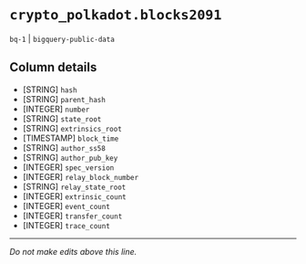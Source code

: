 # `crypto_polkadot.blocks2091`
`bq-1` | `bigquery-public-data`

## Column details
* [STRING]    `hash`
* [STRING]    `parent_hash`
* [INTEGER]   `number`
* [STRING]    `state_root`
* [STRING]    `extrinsics_root`
* [TIMESTAMP] `block_time`
* [STRING]    `author_ss58`
* [STRING]    `author_pub_key`
* [INTEGER]   `spec_version`
* [INTEGER]   `relay_block_number`
* [STRING]    `relay_state_root`
* [INTEGER]   `extrinsic_count`
* [INTEGER]   `event_count`
* [INTEGER]   `transfer_count`
* [INTEGER]   `trace_count`

-------------------------------------------------------------------------------
*Do not make edits above this line.*
